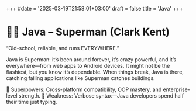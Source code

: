+++
#date = '2025-03-19T21:58:01+03:00'
draft = false
title = 'Java'
+++
# 🦸‍♂️ Java – Superman (Clark Kent)
“Old-school, reliable, and runs EVERYWHERE.”

Java is Superman: it’s been around forever, it’s crazy powerful, and it’s everywhere—from web apps to Android devices. It might not be the flashiest, but you know it’s dependable. When things break, Java is there, catching falling applications like Superman catches buildings.

💪 Superpowers: Cross-platform compatibility, OOP mastery, and enterprise-level strength.
🦸 Weakness: Verbose syntax—Java developers spend half their time just typing.